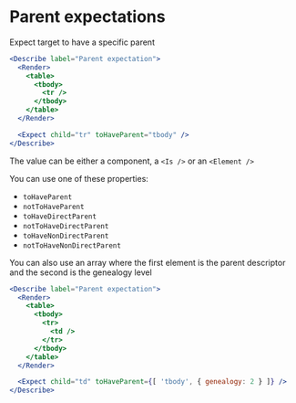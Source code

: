 # Parent expectations

Expect target to have a specific parent

```jsx
<Describe label="Parent expectation">
  <Render>
    <table>
      <tbody>
        <tr />
      </tbody>
    </table>
  </Render>

  <Expect child="tr" toHaveParent="tbody" />
</Describe>
```

The value can be either a component, a `<Is />` or an `<Element />`

You can use one of these properties:

- `toHaveParent`
- `notToHaveParent`
- `toHaveDirectParent`
- `notToHaveDirectParent`
- `toHaveNonDirectParent`
- `notToHaveNonDirectParent`

You can also use an array where the first element is the parent descriptor and the second is the genealogy level

```jsx
<Describe label="Parent expectation">
  <Render>
    <table>
      <tbody>
        <tr>
          <td />
        </tr>
      </tbody>
    </table>
  </Render>

  <Expect child="td" toHaveParent={[ 'tbody', { genealogy: 2 } ]} />
</Describe>
```
